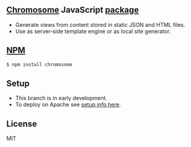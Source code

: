 ## [Chromosome](../../) JavaScript [package](https://npmjs.org/package/chromosome)

- Generate views from content stored in static JSON and HTML files.
- Use as server-side template engine or as local site generator.

## [NPM](https://npmjs.org/package/chromosome)

```sh
$ npm install chromosome
```

## Setup

- This branch is in early development.
- To deploy on Apache see [setup info here](../../#setup).

## License

MIT